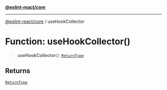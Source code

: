 [**@eslint-react/core**](../README.md)

***

[@eslint-react/core](../README.md) / useHookCollector

# Function: useHookCollector()

> **useHookCollector**(): [`ReturnType`](../@eslint-react/namespaces/useHookCollector/type-aliases/ReturnType.md)

## Returns

[`ReturnType`](../@eslint-react/namespaces/useHookCollector/type-aliases/ReturnType.md)
